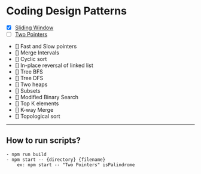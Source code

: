 # Coding Design Patterns

- [x] [Sliding Window](https://github.com/Abrar-Abdulwahed/coding-design-patterns/tree/main/Sliding%20Window)
- [ ] [Two Pointers](https://github.com/Abrar-Abdulwahed/coding-design-patterns/tree/main/Two%20Pointers)
- [] Fast and Slow pointers
- [] Merge Intervals
- [] Cyclic sort
- [] In-place reversal of linked list
- [] Tree BFS
- [] Tree DFS
- [] Two heaps
- [] Subsets
- [] Modified Binary Search
- [] Top K elements
- [] K-way Merge
- [] Topological sort

---

## How to run scripts?

    - npm run build
    - npm start -- {directory} {filename}
        ex: npm start -- "Two Pointers" isPalindrome
